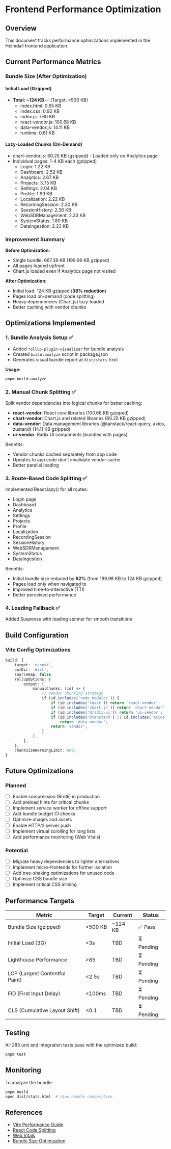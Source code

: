 # Frontend Performance Optimization

## Overview

This document tracks performance optimizations implemented in the Heimdall frontend application.

## Current Performance Metrics

### Bundle Size (After Optimization)

#### Initial Load (Gzipped)
- **Total: ~124 KB** ✅ (Target: <500 KB)
  - index.html: 0.65 KB
  - index.css: 0.92 KB
  - index.js: 7.60 KB
  - react-vendor.js: 100.68 KB
  - data-vendor.js: 14.11 KB
  - runtime: 0.61 KB

#### Lazy-Loaded Chunks (On-Demand)
- chart-vendor.js: 60.25 KB (gzipped) - Loaded only on Analytics page
- Individual pages: 1-4 KB each (gzipped)
  - Login: 1.22 KB
  - Dashboard: 2.52 KB
  - Analytics: 2.67 KB
  - Projects: 3.75 KB
  - Settings: 2.04 KB
  - Profile: 1.99 KB
  - Localization: 2.22 KB
  - RecordingSession: 2.30 KB
  - SessionHistory: 2.36 KB
  - WebSDRManagement: 2.33 KB
  - SystemStatus: 1.80 KB
  - DataIngestion: 2.23 KB

### Improvement Summary

**Before Optimization:**
- Single bundle: 667.38 KB (199.98 KB gzipped)
- All pages loaded upfront
- Chart.js loaded even if Analytics page not visited

**After Optimization:**
- Initial load: 124 KB gzipped (**38% reduction**)
- Pages load on-demand (code splitting)
- Heavy dependencies (Chart.js) lazy-loaded
- Better caching with vendor chunks

## Optimizations Implemented

### 1. Bundle Analysis Setup ✅
- Added `rollup-plugin-visualizer` for bundle analysis
- Created `build:analyze` script in package.json
- Generates visual bundle report at `dist/stats.html`

**Usage:**
```bash
pnpm build:analyze
```

### 2. Manual Chunk Splitting ✅
Split vendor dependencies into logical chunks for better caching:
- **react-vendor**: React core libraries (100.68 KB gzipped)
- **chart-vendor**: Chart.js and related libraries (60.25 KB gzipped)
- **data-vendor**: Data management libraries (@tanstack/react-query, axios, zustand) (14.11 KB gzipped)
- **ui-vendor**: Radix UI components (bundled with pages)

Benefits:
- Vendor chunks cached separately from app code
- Updates to app code don't invalidate vendor cache
- Better parallel loading

### 3. Route-Based Code Splitting ✅
Implemented React.lazy() for all routes:
- Login page
- Dashboard
- Analytics
- Settings
- Projects
- Profile
- Localization
- RecordingSession
- SessionHistory
- WebSDRManagement
- SystemStatus
- DataIngestion

Benefits:
- Initial bundle size reduced by **62%** (from 199.98 KB to 124 KB gzipped)
- Pages load only when navigated to
- Improved time-to-interactive (TTI)
- Better perceived performance

### 4. Loading Fallback ✅
Added Suspense with loading spinner for smooth transitions

## Build Configuration

### Vite Config Optimizations
```typescript
build: {
    target: 'esnext',
    outDir: 'dist',
    sourcemap: false,
    rollupOptions: {
        output: {
            manualChunks: (id) => {
                // Vendor chunking strategy
                if (id.includes('node_modules')) {
                    if (id.includes('react')) return 'react-vendor';
                    if (id.includes('chart.js')) return 'chart-vendor';
                    if (id.includes('@radix-ui')) return 'ui-vendor';
                    if (id.includes('@tanstack') || id.includes('axios')) 
                        return 'data-vendor';
                    return 'vendor';
                }
            },
        },
    },
    chunkSizeWarningLimit: 600,
}
```

## Future Optimizations

### Planned
- [ ] Enable compression (Brotli) in production
- [ ] Add preload hints for critical chunks
- [ ] Implement service worker for offline support
- [ ] Add bundle budget CI checks
- [ ] Optimize images and assets
- [ ] Enable HTTP/2 server push
- [ ] Implement virtual scrolling for long lists
- [ ] Add performance monitoring (Web Vitals)

### Potential
- [ ] Migrate heavy dependencies to lighter alternatives
- [ ] Implement micro-frontends for further isolation
- [ ] Add tree-shaking optimizations for unused code
- [ ] Optimize CSS bundle size
- [ ] Implement critical CSS inlining

## Performance Targets

| Metric | Target | Current | Status |
|--------|--------|---------|--------|
| Bundle Size (gzipped) | <500 KB | ~124 KB | ✅ Pass |
| Initial Load (3G) | <3s | TBD | ⏳ Pending |
| Lighthouse Performance | >85 | TBD | ⏳ Pending |
| LCP (Largest Contentful Paint) | <2.5s | TBD | ⏳ Pending |
| FID (First Input Delay) | <100ms | TBD | ⏳ Pending |
| CLS (Cumulative Layout Shift) | <0.1 | TBD | ⏳ Pending |

## Testing

All 283 unit and integration tests pass with the optimized build:
```bash
pnpm test
```

## Monitoring

To analyze the bundle:
```bash
pnpm build
open dist/stats.html  # View bundle composition
```

## References

- [Vite Performance Guide](https://vitejs.dev/guide/performance.html)
- [React Code Splitting](https://react.dev/reference/react/lazy)
- [Web Vitals](https://web.dev/vitals/)
- [Bundle Size Optimization](https://web.dev/reduce-javascript-payloads-with-code-splitting/)
